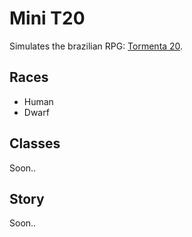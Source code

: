 # Mini T20

Simulates the brazilian RPG: [Tormenta 20](https://jamboeditora.com.br/produto/tormenta20-edicao-jogo-do-ano-digital/).

## Races
- Human
- Dwarf

## Classes
Soon..

## Story
Soon..